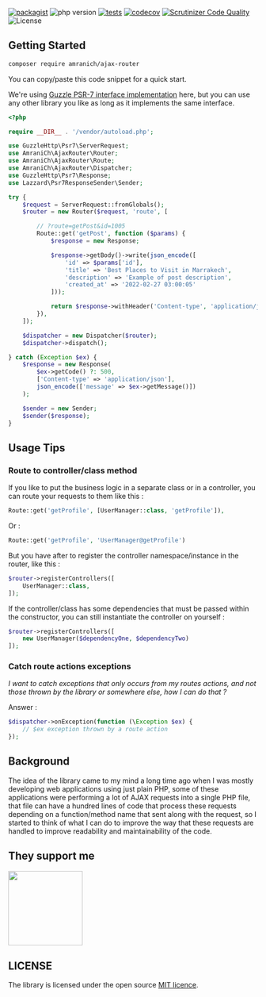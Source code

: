 [![packagist](https://img.shields.io/packagist/v/AmraniCh/ajax-router?include_prereleases)](https://packagist.org/packages/amranich/ajax-router)
![php version](https://img.shields.io/packagist/php-v/AmraniCh/ajax-router)
[![tests](https://github.com/AmraniCh/ajax-dispatcher/actions/workflows/tests.yml/badge.svg)](https://github.com/AmraniCh/ajax-dispatcher/actions/workflows/tests.yml)
[![codecov](https://codecov.io/gh/AmraniCh/ajax-router/branch/master/graph/badge.svg?token=IFIXJ78PIN)](https://codecov.io/gh/AmraniCh/ajax-router)
[![Scrutinizer Code Quality](https://scrutinizer-ci.com/g/AmraniCh/ajax-router/badges/quality-score.png?b=master)](https://scrutinizer-ci.com/g/AmraniCh/ajax-router/?branch=master)
![License](https://img.shields.io/packagist/l/AmraniCh/ajax-router?color=red)


## Getting Started

```bash
composer require amranich/ajax-router
```

You can copy/paste this code snippet for a quick start.

We're using [Guzzle PSR-7 interface implementation](https://github.com/guzzle/psr7) here, but you can use any other library you like as long as it implements the same interface.

```php
<?php

require __DIR__ . '/vendor/autoload.php';

use GuzzleHttp\Psr7\ServerRequest;
use AmraniCh\AjaxRouter\Router;
use AmraniCh\AjaxRouter\Route;
use AmraniCh\AjaxRouter\Dispatcher;
use GuzzleHttp\Psr7\Response;
use Lazzard\Psr7ResponseSender\Sender;

try {
    $request = ServerRequest::fromGlobals();
    $router = new Router($request, 'route', [

        // ?route=getPost&id=1005
        Route::get('getPost', function ($params) {
            $response = new Response;

            $response->getBody()->write(json_encode([
                'id' => $params['id'],
                'title' => 'Best Places to Visit in Marrakech',
                'description' => 'Example of post description',
                'created_at' => '2022-02-27 03:00:05'
            ]));

            return $response->withHeader('Content-type', 'application/json');
        }),
    ]);

    $dispatcher = new Dispatcher($router);
    $dispatcher->dispatch();

} catch (Exception $ex) {
    $response = new Response(
        $ex->getCode() ?: 500,
        ['Content-type' => 'application/json'],
        json_encode(['message' => $ex->getMessage()])
    );

    $sender = new Sender;
    $sender($response);
}
```

## Usage Tips

### Route to controller/class method

If you like to put the business logic in a separate class or in a controller, you can route your requests to them like this :

```php
Route::get('getProfile', [UserManager::class, 'getProfile']),
```

Or :

```php
Route::get('getProfile', 'UserManager@getProfile')
```

But you have after to register the controller namespace/instance in the router, like this :

```php
$router->registerControllers([
    UserManager::class,
]);
```

If the controller/class has some dependencies that must be passed within the constructor, you can still instantiate the
controller on yourself :

```php
$router->registerControllers([
    new UserManager($dependencyOne, $dependencyTwo)
]);
```

### Catch route actions exceptions

*I want to catch exceptions that only occurs from my routes actions, and not those thrown by the library or somewhere else, how I can
do that ?*

Answer :

```php
$dispatcher->onException(function (\Exception $ex) {
    // $ex exception thrown by a route action
});
```

## Background

The idea of the library came to my mind a long time ago when I was mostly developing web applications using just plain
PHP, some of these applications were performing a lot of AJAX requests into a single PHP file, that file can have a hundred
lines of code that process these requests depending on a function/method name that sent along with the request,
so I started to think of what I can do to improve the way that these requests are handled to improve readability
and maintainability of the code.

## They support me

<img width="150px" src="https://resources.jetbrains.com/storage/products/company/brand/logos/jb_square.png"/>

## LICENSE

The library is licensed under the open
source [MIT licence](https://github.com/AmraniCh/ajax-router/blob/master/LICENSE).
